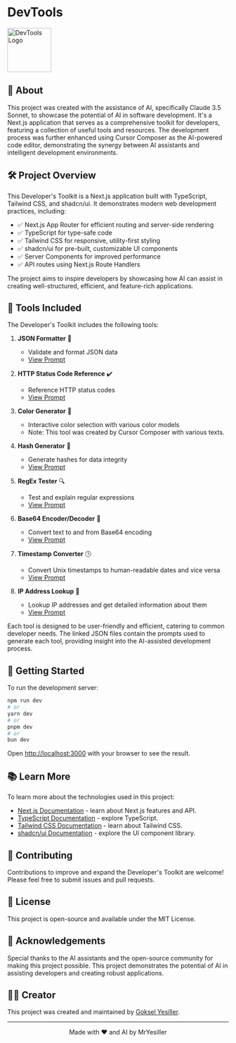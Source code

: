 # DevTools

<picture>
  <source media="(prefers-color-scheme: dark)" srcset="https://www.devtools.tools/assets/logo-light-v11.svg">
  <source media="(prefers-color-scheme: light)" srcset="https://www.devtools.tools/assets/logo-dark-v11.svg">
  <img alt="DevTools Logo" src="https://www.devtools.tools/assets/logo-light-v11.svg" width="100" height="100">
</picture>

## 🚀 About

This project was created with the assistance of AI, specifically Claude 3.5 Sonnet, to showcase the potential of AI in software development. It's a Next.js application that serves as a comprehensive toolkit for developers, featuring a collection of useful tools and resources. The development process was further enhanced using Cursor Composer as the AI-powered code editor, demonstrating the synergy between AI assistants and intelligent development environments.

## 🛠️ Project Overview

This Developer's Toolkit is a Next.js application built with TypeScript, Tailwind CSS, and shadcn/ui. It demonstrates modern web development practices, including:

- ✅ Next.js App Router for efficient routing and server-side rendering
- ✅ TypeScript for type-safe code
- ✅ Tailwind CSS for responsive, utility-first styling
- ✅ shadcn/ui for pre-built, customizable UI components
- ✅ Server Components for improved performance
- ✅ API routes using Next.js Route Handlers

The project aims to inspire developers by showcasing how AI can assist in creating well-structured, efficient, and feature-rich applications.

## 🧰 Tools Included

The Developer's Toolkit includes the following tools:

1. **JSON Formatter** 📝

   - Validate and format JSON data
   - [View Prompt](https://github.com/mryesiller/devtools/tree/main/prompts/JSON-formatter.json)

2. **HTTP Status Code Reference** ✔️

   - Reference HTTP status codes
   - [View Prompt](https://github.com/mryesiller/devtools/tree/main/prompts/HTTP-statusCode-reference.json)

3. **Color Generator** 🎨

   - Interactive color selection with various color models
   - Note: This tool was created by Cursor Composer with various texts.

4. **Hash Generator** 📘

   - Generate hashes for data integrity
   - [View Prompt](https://github.com/mryesiller/devtools/tree/main/prompts/hash-generator.json)

5. **RegEx Tester** 🔍

   - Test and explain regular expressions
   - [View Prompt](https://github.com/mryesiller/devtools/tree/main/prompts/regex-tester.json)

6. **Base64 Encoder/Decoder** 🔐

   - Convert text to and from Base64 encoding
   - [View Prompt](https://github.com/mryesiller/devtools/tree/main/prompts/base64-encoder-decoder.json)

7. **Timestamp Converter** 🕒

   - Convert Unix timestamps to human-readable dates and vice versa
   - [View Prompt](https://github.com/mryesiller/devtools/tree/main/prompts/timestamp-converter.json)

8. **IP Address Lookup** 🔗

   - Lookup IP addresses and get detailed information about them
   - [View Prompt](https://github.com/mryesiller/devtools/tree/main/prompts/ip-address-lookup.json)

Each tool is designed to be user-friendly and efficient, catering to common developer needs. The linked JSON files contain the prompts used to generate each tool, providing insight into the AI-assisted development process.

## 🚀 Getting Started

To run the development server:

```bash
npm run dev
# or
yarn dev
# or
pnpm dev
# or
bun dev
```

Open [http://localhost:3000](http://localhost:3000) with your browser to see the result.

## 📚 Learn More

To learn more about the technologies used in this project:

- [Next.js Documentation](https://nextjs.org/docs) - learn about Next.js features and API.
- [TypeScript Documentation](https://www.typescriptlang.org/docs/) - explore TypeScript.
- [Tailwind CSS Documentation](https://tailwindcss.com/docs) - learn about Tailwind CSS.
- [shadcn/ui Documentation](https://ui.shadcn.com/) - explore the UI component library.

## 🤝 Contributing

Contributions to improve and expand the Developer's Toolkit are welcome! Please feel free to submit issues and pull requests.

## 📄 License

This project is open-source and available under the MIT License.

## 🙏 Acknowledgements

Special thanks to the AI assistants and the open-source community for making this project possible. This project demonstrates the potential of AI in assisting developers and creating robust applications.

## 👨‍💻 Creator

This project was created and maintained by [Goksel Yesiller](https://github.com/mryesiller).

---

<p align="center">Made with ❤️ and AI by MrYesiller</p>
